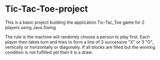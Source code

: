 # Tic-Tac-Toe-project

This is a basic project building the application Tic-Tac_Toe game for 2 players using Java Swing

The rule is the machine will randomly choose a person to play first. Each player then takes turn and tries to form a line of 3 successive "X" or 3 "O", vertically or horizontally or diagonally.
If all blocks are filled but the winning condition is not fulfilled yet then it is a draw.

